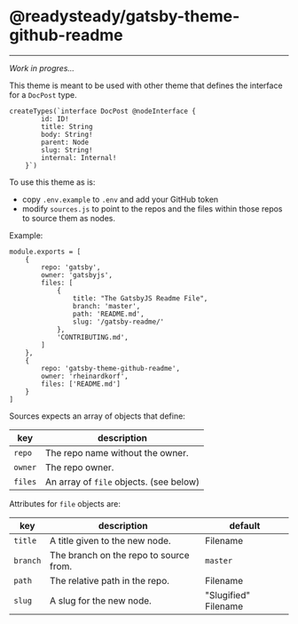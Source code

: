 # @readysteady/gatsby-theme-github-readme

---

*Work in progres...*

This theme is meant to be used with other theme that defines the interface for a `DocPost` type.

```
createTypes(`interface DocPost @nodeInterface {
        id: ID!
        title: String
        body: String!
        parent: Node
        slug: String!
        internal: Internal!
    }`)
```

To use this theme as is:

* copy `.env.example` to `.env` and add your GitHub token
* modify `sources.js` to point to the repos and the files within those repos to source them as nodes.

Example:

```
module.exports = [
    {
        repo: 'gatsby',
        owner: 'gatsbyjs',
        files: [
            {
                title: "The GatsbyJS Readme File",
                branch: 'master',
                path: 'README.md',
                slug: '/gatsby-readme/'
            },
            'CONTRIBUTING.md',
        ]
    },
    {
        repo: 'gatsby-theme-github-readme',
        owner: 'rheinardkorf',
        files: ['README.md']
    }
]
```

Sources expects an array of objects that define:

|key|description|
|---|-----------|
|`repo`| The repo name without the owner. |
|`owner`| The repo owner. |
|`files`| An array of `file` objects. (see below)  |

Attributes for `file` objects are:

|key|description|default|
|---|-----------|-------|
|`title`| A title given to the new node. | Filename |
|`branch`| The branch on the repo to source from. | `master` |
|`path`| The relative path in the repo.  | Filename |
|`slug`| A slug for the new node. | "Slugified" Filename |